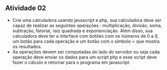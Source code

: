 ## Atividade 02
- Crie uma calculadora usando javascript e php, sua calculadora deve ser capaz de realizar as seguintes operações : multiplicação, divisão, soma, subtração, fatorial, raiz quadrada e exponenciação. Além disso, sua calculadora deve ter a interface com botões com os números de 0 a 9, um botão para cada operação e um botão com o símbolo = que mostra os resultados. 
- As operações devem ser computadas do lado do servidor ou seja cada operação deve enviar os dados para um script php e esse script deve fazer o cálculo e retornar para o programa em javascript.